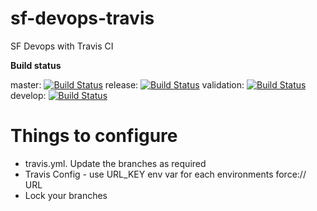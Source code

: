 # sf-devops-travis
SF Devops with Travis CI

**Build status**

master: 
[![Build Status](https://api.travis-ci.org/vorno-crole/sf-devops-travis.svg?branch=master)](https://api.travis-ci.org/vorno-crole/sf-devops-travis)
release: 
[![Build Status](https://api.travis-ci.org/vorno-crole/sf-devops-travis.svg?branch=release)](https://api.travis-ci.org/vorno-crole/sf-devops-travis)
validation: 
[![Build Status](https://api.travis-ci.org/vorno-crole/sf-devops-travis.svg?branch=validation)](https://api.travis-ci.org/vorno-crole/sf-devops-travis)
develop: 
[![Build Status](https://api.travis-ci.org/vorno-crole/sf-devops-travis.svg?branch=develop)](https://api.travis-ci.org/vorno-crole/sf-devops-travis)


# Things to configure
- travis.yml. Update the branches as required
- Travis Config - use URL_KEY env var for each environments force:// URL
- Lock your branches

